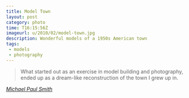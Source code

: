 ```yaml
---
title: Model Town
layout: post
category: photo
time: T16:15:56Z
imageurl: u/2010/02/model-town.jpg
description: Wonderful models of a 1950s American town
tags: 
 - models
 - photography
---
```


> What started out as an exercise in model building and photography, ended up as a dream-like reconstruction of the town I grew up in.

_[Michael Paul Smith](http://www.flickr.com/photos/24796741@N05/sets/72157604247242338/detail/ "View the rest of Michael's photographs at Flickr")_
